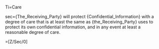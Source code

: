 Ti=Care

sec={The_Receiving_Party} will protect {Confidential_Information} with a degree of care that is at least the same as {the_Receiving_Party} uses to protect its own confidential information, and in any event at least a reasonable degree of care.

=[Z/Sec/0]